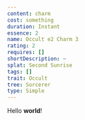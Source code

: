 ```yaml
---
content: charm
cost: something
duration: Instant
essence: 2
name: Occult e2 Charm 3
rating: 2
requires: []
shortDescription: ~
splat: Second Sunrise
tags: []
trait: Occult
tree: Sorcerer
type: Simple
---
```


Hello **world**!
